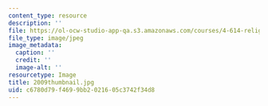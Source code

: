 ```yaml
---
content_type: resource
description: ''
file: https://ol-ocw-studio-app-qa.s3.amazonaws.com/courses/4-614-religious-architecture-and-islamic-cultures-fall-2002/c6780d79f4699bb2021605c3742f34d8_2009thumbnail.jpg
file_type: image/jpeg
image_metadata:
  caption: ''
  credit: ''
  image-alt: ''
resourcetype: Image
title: 2009thumbnail.jpg
uid: c6780d79-f469-9bb2-0216-05c3742f34d8
---
```

